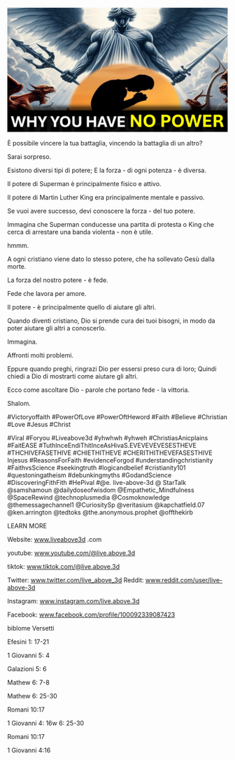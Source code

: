![Video cover image](../cover.jpg "cover photo")

È possibile vincere la tua battaglia, vincendo la battaglia di un altro?

Sarai sorpreso.

Esistono diversi tipi di potere; E la forza - di ogni potenza - è diversa.

Il potere di Superman è principalmente fisico e attivo.

Il potere di Martin Luther King era principalmente mentale e passivo.

Se vuoi avere successo, devi conoscere la forza - del tuo potere.

Immagina che Superman conducesse una partita di protesta o King che cerca di arrestare una banda violenta - non è utile.

hmmm.

A ogni cristiano viene dato lo stesso potere, che ha sollevato Gesù dalla morte.

La forza del nostro potere - è fede.

Fede che lavora per amore.

Il potere - è principalmente quello di aiutare gli altri.

Quando diventi cristiano, Dio si prende cura dei tuoi bisogni, in modo da poter aiutare gli altri a conoscerlo.

Immagina.

Affronti molti problemi.

Eppure quando preghi, ringrazi Dio per essersi preso cura di loro; Quindi chiedi a Dio di mostrarti come aiutare gli altri.

Ecco come ascoltare Dio - parole che portano fede - la vittoria.

Shalom.


#Victoryoffaith #PowerOfLove #PowerOftHeword #Faith #Believe #Christian #Love #Jesus #Christ

#Viral #Foryou #Liveabove3d #yhwhwh #yhweh #ChristiasAnicplains #FaitEASE #TuthInceEndiThitInceAsHivaS.EVEVEVEVESESTHEVE #THCHIVEFASETHIVE #CHIETHITHEVE #CHERITHITHEVEFASESTHIVE Injesus #ReasonsForFaith #evidenceForgod #understandingchristianity #FaithvsScience #seekingtruth #logicandbelief #cristianity101 #questoningatheism #debunkingmyths #GodandScience #DiscoveringFithFith #HePival #@e. live-above-3d @ StarTalk @samshamoun @dailydoseofwisdom @Empathetic_Mindfulness @SpaceRewind @technoplusmedia @Cosmoknowledge @themessagechannel1 @CuriositySp @veritasium @kapchatfield.07 @ken.arrington @tedtoks @the.anonymous.prophet @offthekirb

LEARN MORE


Website: www.liveabove3d .com

youtube: www.youtube.com/@live.above.3d

tiktok: www.tiktok.com/@live.above.3d

Twitter: www.twitter.com/live_above_3d   Reddit: www.reddit.com/user/live-above-3d

Instagram: www.instagram.com/live.above.3d

Facebook: www.facebook.com/profile/100092339087423

biblome Versetti

Efesini 1: 17-21


1 Giovanni 5: 4

Galazioni 5: 6

Mathew 6: 7-8

Mathew 6: 25-30

Romani 10:17

1 Giovanni 4: 16w 6: 25-30

Romani 10:17

1 Giovanni 4:16

